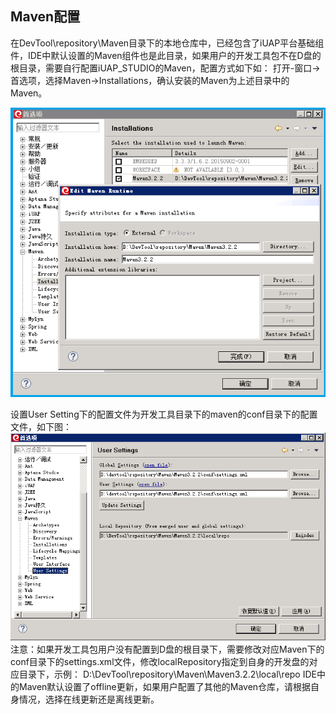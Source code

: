 ## Maven配置
在DevTool\repository\Maven目录下的本地仓库中，已经包含了iUAP平台基础组件，IDE中默认设置的Maven组件也是此目录，如果用户的开发工具包不在D盘的根目录，需要自行配置iUAP_STUDIO的Maven，配置方式如下如：
打开-窗口->首选项，选择Maven->Installations，确认安装的Maven为上述目录中的Maven。

![图](/img/image003.jpg)

设置User Setting下的配置文件为开发工具目录下的maven的conf目录下的配置文件，如下图：
 ![工具目录](/img/image004.jpg)
注意：如果开发工具包用户没有配置到D盘的根目录下，需要修改对应Maven下的conf目录下的settings.xml文件，修改localRepository指定到自身的开发盘的对应目录下，示例：
<localRepository>D:\DevTool\repository\Maven\Maven3.2.2\local\repo</localRepository>
 IDE中的Maven默认设置了offline更新，如果用户配置了其他的Maven仓库，请根据自身情况，选择在线更新还是离线更新。


